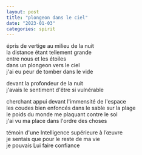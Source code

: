 ```yaml
---
layout: post
title: "plongeon dans le ciel"
date: "2023-01-03"
categories: spirit
---
```



épris de vertige au milieu de la nuit  
la distance étant tellement grande  
entre nous et les étoiles  
dans un plongeon vers le ciel  
j'ai eu peur de tomber dans le vide  

devant la profondeur de la nuit  
j'avais le sentiment d'être si vulnérable  

cherchant appui devant l'immensité de l'espace  
les coudes bien enfoncés dans le sable sur la plage  
le poids du monde me plaquant contre le sol  
j'ai vu ma place dans l'ordre des choses  

témoin d'une Intelligence supérieure à l’œuvre  
je sentais que pour le reste de ma vie  
je pouvais Lui faire confiance  
